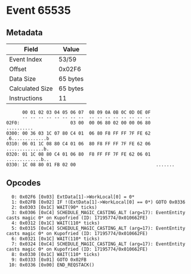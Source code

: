 # Event 65535

## Metadata

| Field           | Value    |
|-----------------|----------|
| Event Index     | 53/59    |
| Offset          | 0x02F6   |
| Data Size       | 65 bytes |
| Calculated Size | 65 bytes |
| Instructions    | 11       |

```
      00 01 02 03 04 05 06 07  08 09 0A 0B 0C 0D 0E 0F
      -- -- -- -- -- -- -- --  -- -- -- -- -- -- -- --
02F0:                   03 00  00 06 80 02 00 00 06 80        ..........
0300: 00 36 03 1C 07 80 C4 01  06 80 F8 FF FF 7F FE 62  .6.............b
0310: 06 01 1C 08 80 C4 01 06  80 F8 FF FF 7F FE 62 06  ..............b.
0320: 01 1C 08 80 C4 01 06 80  F8 FF FF 7F FE 62 06 01  .............b..
0330: 1C 08 80 01 FB 02 00                              .......         
```

## Opcodes

```
  0: 0x02F6 [0x03] ExtData[1]->WorkLocal[0] = 0*
  1: 0x02FB [0x02] IF !(ExtData[1]->WorkLocal[0] == 0*) GOTO 0x0336
  2: 0x0303 [0x1C] WAIT(90* ticks)
  3: 0x0306 [0xC4] SCHEDULE_MAGIC_CASTING_ALT (arg=17): EventEntity casts magic 0* on Kupofried (ID: 17195774/0x010662FE)
  4: 0x0312 [0x1C] WAIT(110* ticks)
  5: 0x0315 [0xC4] SCHEDULE_MAGIC_CASTING_ALT (arg=17): EventEntity casts magic 0* on Kupofried (ID: 17195774/0x010662FE)
  6: 0x0321 [0x1C] WAIT(110* ticks)
  7: 0x0324 [0xC4] SCHEDULE_MAGIC_CASTING_ALT (arg=17): EventEntity casts magic 0* on Kupofried (ID: 17195774/0x010662FE)
  8: 0x0330 [0x1C] WAIT(110* ticks)
  9: 0x0333 [0x01] GOTO 0x02FB
 10: 0x0336 [0x00] END_REQSTACK()
```

